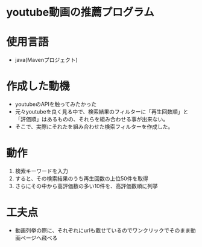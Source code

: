 # youtube動画の推薦プログラム

# 使用言語

- java(Mavenプロジェクト)

# 作成した動機

- youtubeのAPIを触ってみたかった
- 元々youtubeを良く見る中で、検索結果のフィルターに「再生回数順」と「評価順」はあるものの、それらを組み合わせる事が出来ない。
- そこで、実際にそれたを組み合わせた検索フィルターを作成した。

# 動作

1. 検索キーワードを入力
2. すると、その検索結果のうち再生回数の上位50件を取得
3. さらにその中から高評価数の多い10件を、高評価数順に列挙

# 工夫点

- 動画列挙の際に、それぞれにurlも載せているのでワンクリックでそのまま動画ページへ飛べる
